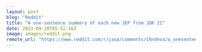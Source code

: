```yaml
---
layout: post
blog: "Reddit"
title: "A one-sentence summary of each new JEP from JDK 21"
date: 2023-09-20T05:52:16Z
image: images/reddit.png
remote_url: "https://www.reddit.com/r/java/comments/16ndeva/a_onesentence_summary_of_each_new_jep_from_jdk_21/"
---
```

